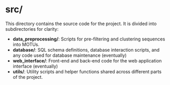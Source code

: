 # src/

This directory contains the source code for the project. It is divided into subdirectories for clarity:

- **data_preprocessing/**: Scripts for pre-filtering and clustering sequences into MOTUs.
- **database/**: SQL schema definitions, database interaction scripts, and any code used for database maintenance (eventually)
- **web_interface/**: Front-end and back-end code for the web application interface (eventually)
- **utils/**: Utility scripts and helper functions shared across different parts of the project.
